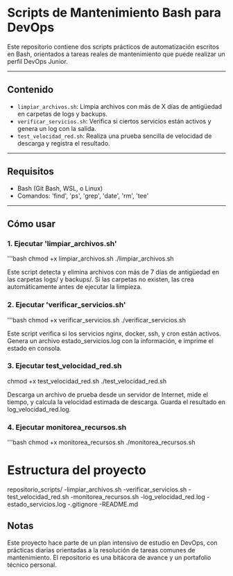 # Scripts de Mantenimiento Bash para DevOps

Este repositorio contiene dos scripts prácticos de automatización escritos en Bash, orientados
a tareas reales de mantenimiento que puede realizar un perfil DevOps Junior. 

---

## Contenido

- `limpiar_archivos.sh`: Limpia archivos con más de X días de antigüedad en carpetas de logs y backups.
- `verificar_servicios.sh`: Verifica si ciertos servicios están activos y genera un log con la salida.
- `test_velocidad_red.sh`: Realiza una prueba sencilla de velocidad de descarga y registra el resultado.

---

## Requisitos

- Bash (Git Bash, WSL, o Linux)
- Comandos: 'find', 'ps', 'grep', 'date', 'rm', 'tee'

---

## Cómo usar 

### 1. Ejecutar 'limpiar_archivos.sh'

'''bash
chmod +x limpiar_archivos.sh
./limpiar_archivos.sh

Este script detecta y elimina archivos con más de 7 días de antigüedad en las carpetas logs/ y backups/.
Si las carpetas no existen, las crea automáticamente antes de ejecutar la limpieza.

### 2. Ejecutar 'verificar_servicios.sh'

'''bash
chmod +x verificar_servicios.sh
./verificar_servicios.sh

Este script verifica si los servicios nginx, docker, ssh, y cron están activos.
Genera un archivo estado_servicios.log con la información, e imprime el estado en consola.

### 3. Ejecutar test_velocidad_red.sh

chmod +x test_velocidad_red.sh
./test_velocidad_red.sh

Descarga un archivo de prueba desde un servidor de Internet, mide el tiempo, y calcula la velocidad estimada de descarga.
Guarda el resultado en log_velocidad_red.log.

### 4. Ejecutar monitorea_recursos.sh

'''bash
chmod +x monitorea_recursos.sh
./monitorea_recursos.sh


# Estructura del proyecto

repositorio_scripts/
-limpiar_archivos.sh
-verificar_servicios.sh
-test_velocidad_red.sh
-monitorea_recursos.sh
-log_velocidad_red.log
-estado_servicios.log
-.gitignore
-README.md

## Notas

Este proyecto hace parte de un plan intensivo de estudio en DevOps, con prácticas diarias orientadas a la resolución de tareas comunes de mantenimiento.
El repositorio es una bitácora de avance y un portafolio técnico personal.

